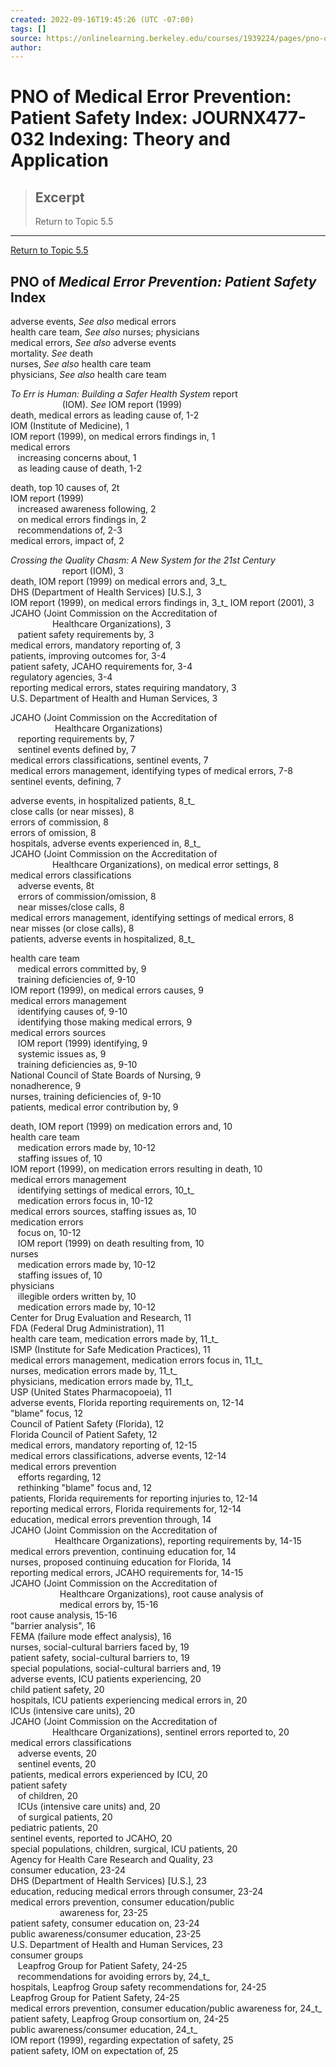 ```yaml
---
created: 2022-09-16T19:45:26 (UTC -07:00)
tags: []
source: https://onlinelearning.berkeley.edu/courses/1939224/pages/pno-of-medical-error-prevention-patient-safety-index
author: 
---
```


# PNO of Medical Error Prevention: Patient Safety Index: JOURNX477-032 Indexing: Theory and Application

> ## Excerpt
> Return to Topic 5.5

---
[Return to Topic 5.5](https://onlinelearning.berkeley.edu/courses/1939224/pages/5-dot-5-example-of-the-indexing-process "5.5 Example Of The Indexing Process")

## PNO of _Medical Error Prevention: Patient Safety_ Index

adverse events, _See also_ medical errors  
health care team, _See also_ nurses; physicians  
medical errors, _See also_ adverse events  
mortality. _See_ death  
nurses, _See also_ health care team  
physicians, _See also_ health care team 


_To Err is Human: Building a Safer Health System_ report  
                     (IOM). _See_ IOM report (1999)  
death, medical errors as leading cause of, 1-2  
IOM (Institute of Medicine), 1  
IOM report (1999), on medical errors findings in, 1  
medical errors  
   increasing concerns about, 1  
   as leading cause of death, 1-2  


death, top 10 causes of, 2t  
IOM report (1999)  
   increased awareness following, 2  
   on medical errors findings in, 2  
   recommendations of, 2-3  
medical errors, impact of, 2 

_Crossing the Quality Chasm: A New System for the 21st Century_  
                     report (IOM), 3  
death, IOM report (1999) on medical errors and, 3_t_  
DHS (Department of Health Services) \[U.S.\], 3  
IOM report (1999), on medical errors findings in, 3_t_ 
IOM report (2001), 3  
JCAHO (Joint Commission on the Accreditation of  
                 Healthcare Organizations), 3  
   patient safety requirements by, 3  
medical errors, mandatory reporting of, 3  
patients, improving outcomes for, 3-4  
patient safety, JCAHO requirements for, 3-4  
regulatory agencies, 3-4  
reporting medical errors, states requiring mandatory, 3  
U.S. Department of Health and Human Services, 3  



JCAHO (Joint Commission on the Accreditation of  
                  Healthcare Organizations)  
   reporting requirements by, 7  
   sentinel events defined by, 7  
medical errors classifications, sentinel events, 7  
medical errors management, identifying types of medical errors, 7-8  
sentinel events, defining, 7  




adverse events, in hospitalized patients, 8_t_  
close calls (or near misses), 8  
errors of commission, 8  
errors of omission, 8  
hospitals, adverse events experienced in, 8_t_  
JCAHO (Joint Commission on the Accreditation of  
                 Healthcare Organizations), on medical error settings, 8  
medical errors classifications  
   adverse events, 8t  
   errors of commission/omission, 8  
   near misses/close calls, 8  
medical errors management, identifying settings of medical errors, 8  
near misses (or close calls), 8  
patients, adverse events in hospitalized, 8_t_  


health care team  
   medical errors committed by, 9  
   training deficiencies of, 9-10  
IOM report (1999), on medical errors causes, 9  
medical errors management  
   identifying causes of, 9-10  
   identifying those making medical errors, 9  
medical errors sources  
   IOM report (1999) identifying, 9  
   systemic issues as, 9  
   training deficiencies as, 9-10  
National Council of State Boards of Nursing, 9  
nonadherence, 9  
nurses, training deficiencies of, 9-10  
patients, medical error contribution by, 9  


death, IOM report (1999) on medication errors and, 10  
health care team  
   medication errors made by, 10-12  
   staffing issues of, 10  
IOM report (1999), on medication errors resulting in death, 10  
medical errors management  
   identifying settings of medical errors, 10_t_  
   medication errors focus in, 10-12  
medical errors sources, staffing issues as, 10  
medication errors  
   focus on, 10-12  
   IOM report (1999) on death resulting from, 10  
nurses  
   medication errors made by, 10-12  
   staffing issues of, 10  
physicians  
   illegible orders written by, 10  
   medication errors made by, 10-12  
Center for Drug Evaluation and Research, 11  
FDA (Federal Drug Administration), 11  
health care team, medication errors made by, 11_t_  
ISMP (Institute for Safe Medication Practices), 11  
medical errors management, medication errors focus in, 11_t_  
nurses, medication errors made by, 11_t_  
physicians, medication errors made by, 11_t_  
USP (United States Pharmacopoeia), 11  
adverse events, Florida reporting requirements on, 12-14  
"blame" focus, 12  
Council of Patient Safety (Florida), 12  
Florida Council of Patient Safety, 12  
medical errors, mandatory reporting of, 12-15  
medical errors classifications, adverse events, 12-14  
medical errors prevention  
   efforts regarding, 12  
   rethinking "blame" focus and, 12  
patients, Florida requirements for reporting injuries to, 12-14  
reporting medical errors, Florida requirements for, 12-14  
education, medical errors prevention through, 14  
JCAHO (Joint Commission on the Accreditation of  
                  Healthcare Organizations), reporting requirements by, 14-15  
medical errors prevention, continuing education for, 14  
nurses, proposed continuing education for Florida, 14  
reporting medical errors, JCAHO requirements for, 14-15  
JCAHO (Joint Commission on the Accreditation of  
                    Healthcare Organizations), root cause analysis of  
                    medical errors by, 15-16  
root cause analysis, 15-16  
"barrier analysis", 16  
FEMA (failure mode effect analysis), 16  
nurses, social-cultural barriers faced by, 19  
patient safety, social-cultural barriers to, 19  
special populations, social-cultural barriers and, 19  
adverse events, ICU patients experiencing, 20  
child patient safety, 20  
hospitals, ICU patients experiencing medical errors in, 20  
ICUs (intensive care units), 20  
JCAHO (Joint Commission on the Accreditation of  
                 Healthcare Organizations), sentinel errors reported to, 20  
medical errors classifications  
   adverse events, 20  
   sentinel events, 20  
patients, medical errors experienced by ICU, 20  
patient safety  
   of children, 20  
   ICUs (intensive care units) and, 20  
   of surgical patients, 20  
pediatric patients, 20  
sentinel events, reported to JCAHO, 20  
special populations, children, surgical, ICU patients, 20  
Agency for Health Care Research and Quality, 23  
consumer education, 23-24  
DHS (Department of Health Services) \[U.S.\], 23  
education, reducing medical errors through consumer, 23-24  
medical errors prevention, consumer education/public  
                    awareness for, 23-25  
patient safety, consumer education on, 23-24  
public awareness/consumer education, 23-25  
U.S. Department of Health and Human Services, 23  
consumer groups  
   Leapfrog Group for Patient Safety, 24-25  
   recommendations for avoiding errors by, 24_t_  
hospitals, Leapfrog Group safety recommendations for, 24-25  
Leapfrog Group for Patient Safety, 24-25  
medical errors prevention, consumer education/public awareness for, 24_t_  
patient safety, Leapfrog Group consortium on, 24-25  
public awareness/consumer education, 24_t_  
IOM report (1999), regarding expectation of safety, 25  
patient safety, IOM on expectation of, 25
